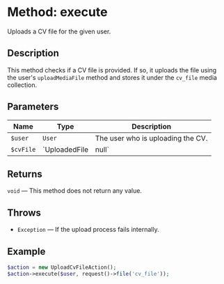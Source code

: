 # Method: execute

Uploads a CV file for the given user.

## Description
This method checks if a CV file is provided. If so, it uploads the file using the user's `uploadMediaFile` method and stores it under the `cv_file` media collection.

## Parameters
| Name     | Type                          | Description                                 |
|----------|-------------------------------|---------------------------------------------|
| `$user`  | `User`                        | The user who is uploading the CV.           |
| `$cvFile`| `UploadedFile|null`           | The CV file to upload, or `null`.           |

## Returns
`void` — This method does not return any value.

## Throws
- `Exception` — If the upload process fails internally.

## Example
```php
$action = new UploadCvFileAction();
$action->execute($user, request()->file('cv_file'));
